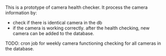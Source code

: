 This is a prototype of camera health checker.
It process the camera information by:
- check if there is identical camera in the db
- if the camera is working correctly.
after the health checking, new camera can be added to the database.

TODO: cron job for weekly camera functioning checking for all cameras in the database.